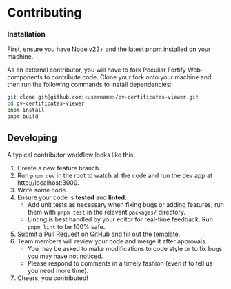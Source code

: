 # Contributing

### Installation

First, ensure you have Node v22+ and the latest [pnpm](https://pnpm.io/) installed on your machine.

As an external contributor, you will have to fork Peculiar Fortify Web-components to contribute code.
Clone your fork onto your machine and then run the following commands to install dependencies:

```sh
git clone git@github.com:<username>/pv-certificates-viewer.git
cd pv-certificates-viewer
pnpm install
pnpm build
```

## Developing

A typical contributor workflow looks like this:

1. Create a new feature branch.
1. Run `pnpm dev` in the root to watch all the code and run the dev app at http://localhost:3000.
1. Write some code.
1. Ensure your code is **tested** and **linted**.
    - Add unit tests as necessary when fixing bugs or adding features; run them with `pnpm test` in the relevant `packages/` directory.
    - Linting is best handled by your editor for real-time feedback. Run `pnpm lint` to be 100% safe.
1. Submit a Pull Request on GitHub and fill out the template.
1. Team members will review your code and merge it after approvals.
    - You may be asked to make modifications to code style or to fix bugs you may have not noticed.
    - Please respond to comments in a timely fashion (even if to tell us you need more time).
1. Cheers, you contributed!